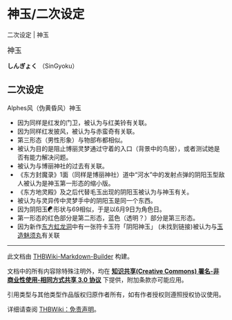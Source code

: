# 神玉/二次设定

<!-- source html: G:\repos\THBWiki-Markdown-Builder\THBWikiMarkdown\Temp\main\3\38\ns0%3A%E7%A5%9E%E7%8E%89%2F%E4%BA%8C%E6%AC%A1%E8%AE%BE%E5%AE%9A.html -->

二次设定 | 神玉

  
<big>神玉</big>  

 **しんぎょく** （SinGyoku）
  

## 二次设定
[](./文件-神玉.png.md)  [](./文件-神玉.png.md)Alphes风（伪黄昏风）神玉
- 因为同样是红发的门卫，被认为与红美铃有关联。
- 因为同样红发披风，被认为与赤蛮奇有关联。
- 第三形态（男性形象）与物部布都相似。
- 被认为目的是阻止博丽灵梦通过守着的入口（背景中的鸟居），或者测试她是否有能力解决问题。
- 被认为与博丽神社的过去有关联。
- 《东方封魔录》1面（同样是博丽神社）道中“河水”中的发射点弹的阴阳玉型敌人被认为是神玉第一形态的缩小版。
- 《东方地灵殿》及之后代替毛玉出现的阴阳玉被认为与神玉有关。
- 被认为与灵异传中灵梦手中的阴阳玉是同一个东西。
- 因为阴阳玉☯形状与69相似，于是以6月9日为角色日。
- 第一形态的红色部分是第二形态，蓝色（透明？）部分是第三形态。
- 因为新作[东方虹龙洞](./东方虹龙洞.md)中有一张符卡玉符「阴阳神玉」 (未找到链接)被认为与[玉造魅须丸](./玉造魅须丸.md)有关联





---

此文档由 [THBWiki-Markdown-Builder](https://github.com/Delsin-Yu/THBWiki-Markdown-Builder) 构建。

文档中的所有内容除特殊注明外，均在 [**知识共享(Creative Commons) 署名-非商业性使用-相同方式共享 3.0 协议**](https://creativecommons.org/licenses/by-sa/3.0/deed.zh-hans) 下提供，附加条款亦可能应用。

引用类型与其他类型作品版权归原作者所有，如有作者授权则遵照授权协议使用。

详细请查阅 [THBWiki：免责声明](https://thbwiki.cc/THBWiki:%E5%85%8D%E8%B4%A3%E5%A3%B0%E6%98%8E)。

